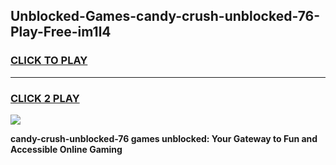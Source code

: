 
## Unblocked-Games-candy-crush-unblocked-76-Play-Free-im1l4
<h3>
<a href="https://premium76.site?title=candy-crush-unblocked-76&ref=12A">CLICK TO PLAY</a></h3>
<hr>

<h3>
<a href="https://premium76.site?title=candy-crush-unblocked-76&ref=12A">CLICK 2 PLAY</a>
  
</h3>

<a href="https://premium76.site?title=candy-crush-unblocked-76&ref=12A"><img src="https://clearcache.store/games.png"></a>


**candy-crush-unblocked-76 games unblocked: Your Gateway to Fun and Accessible Online Gaming**
